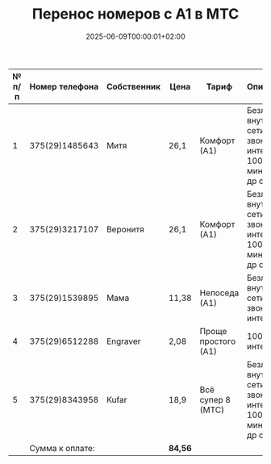 ﻿---
title: "Перенос номеров с А1 в МТС"
slug: perenos-nomerov-s-a1-v-mts
description: "Потому-то велком окуел в край"
summary: ""
date: 2025-06-09T00:00:01+02:00
lastmod: 2025-06-09T00:00:02+02:00
draft: false
weight: 15
toc: true
categories: []
tags: [связь, а1, МТС,]
contributors: [mitulka]
pinned: false
homepage: false
seo:
  title: "" # custom title (optional)
  description: "" # custom description (recommended)
  canonical: "" # custom canonical URL (optional)
  robots: "" # custom robot tags (optional)
---

| № п/п          | Номер телефона  | Собственник | Цена      | Тариф               | Описание                                                    | Что сделать?                         | Номер телефона  | Цена      | Тариф          | Описание                      |
| -------------- | --------------- | ----------- | --------- | ------------------- | ----------------------------------------------------------- | ------------------------------------ | --------------- | --------- | -------------- | ----------------------------- |
| 1              | 375(29)1485643  | Митя        | 26,1      | Комфорт (А1)        | Безлимит внутри сети звонки и интернет, 100 минут в др сети | ПЕРЕНЕСТИ                            | 375(29)1485643  | 25,9      | #Супер 10      | 1 ГБ + безлимит до 512 кбит/с |
| 2              | 375(29)3217107  | Веронитя    | 26,1      | Комфорт (А1)        | Безлимит внутри сети звонки и интернет, 100 минут в др сети | ПЕРЕОФОРМИТЬ НА ВЕРОНИТЮ И ПЕРЕНЕСТИ | 375(29)3217107  | 25,9      | #Супер 10      | 1 ГБ + безлимит до 512 кбит/с |
| 3              | 375(29)1539895  | Мама        | 11,38     | Непоседа (А1)       | Безлимит внутри сети звонки и интернет                      | ПЕРЕНЕСТИ                            | 375(29)1539895  | 11,9      | Заботливый     | 1 ГБ + безлимит до 512 кбит/с |
| 4              | 375(29)6512288  | Engraver    | 2,08      | Проще простого (А1) | 100 МБ интернета                                            | ОСТАВЛЯЕМ ДЛЯ РАБОТЫ                 | 375(29)6512288  | 2,08      | Проще простого | 100 МБ интернета              |
| 5              | 375(29)8343958  | Kufar       | 18,9      | Всё супер 8 (МТС)   | Безлимит внутри сети звонки и интернет, 100 минут в др сети | ЗАКРЫВАЕМ                            |                 | 0         |                |                               |
|                | Сумма к оплате: |             | **84,56** |                     |                                                             |                                      | Сумма к оплате: | **65,78** |                |                               |